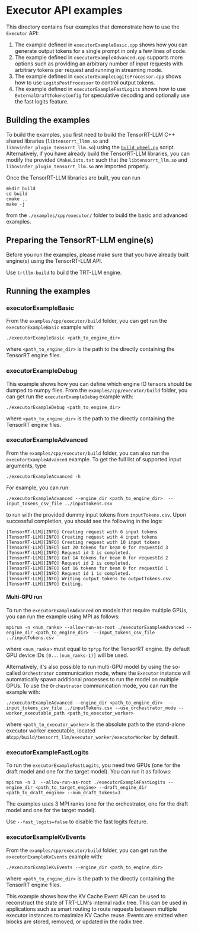 # Executor API examples

This directory contains four examples that demonstrate how to use the `Executor` API:
1. The example defined in `executorExampleBasic.cpp` shows how you can generate output tokens for a single prompt in only a few lines of code.
2. The example defined in `executorExampleAdvanced.cpp` supports more options such as providing an arbitrary number of input requests with arbitrary tokens per request and running in streaming mode.
3. The example defined in `executorExampleLogitsProcessor.cpp` shows how to use `LogitsPostProcessor` to control output tokens.
4. The example defined in `executorExampleFastLogits` shows how to use `ExternalDraftTokensConfig` for speculative decoding and optionally use the fast logits feature.

## Building the examples

To build the examples, you first need to build the TensorRT-LLM C++ shared libraries (`libtensorrt_llmm.so` and `libnvinfer_plugin_tensorrt_llm.so`) using the [`build_wheel.py`](source:scripts/build_wheel.py) script. Alternatively, if you have already build the TensorRT-LLM libraries, you can modify the provided `CMakeLists.txt` such that the `libtensorrt_llm.so` and `libnvinfer_plugin_tensorrt_llm.so` are imported properly.

Once the TensorRT-LLM libraries are built, you can run

```
mkdir build
cd build
cmake ..
make -j
```
from the `./examples/cpp/executor/` folder to build the basic and advanced examples.

## Preparing the TensorRT-LLM engine(s)

Before you run the examples, please make sure that you have already built engine(s) using the TensorRT-LLM API.

Use `trtllm-build` to build the TRT-LLM engine.

## Running the examples

### executorExampleBasic

From the `examples/cpp/executor/build` folder, you can get run the `executorExampleBasic` example with:

```
./executorExampleBasic <path_to_engine_dir>
```
where `<path_to_engine_dir>` is the path to the directly containing the TensorRT engine files.

### executorExampleDebug

This example shows how you can define which engine IO tensors should be dumped to numpy files.
From the `examples/cpp/executor/build` folder, you can get run the `executorExampleDebug` example with:

```
./executorExampleDebug <path_to_engine_dir>
```
where `<path_to_engine_dir>` is the path to the directly containing the TensorRT engine files.

### executorExampleAdvanced

From the `examples/cpp/executor/build` folder, you can also run the `executorExampleAdvanced` example. To get the full list of supported input arguments, type

```
./executorExampleAdvanced -h
```

For example, you can run:

```
./executorExampleAdvanced --engine_dir <path_to_engine_dir>  --input_tokens_csv_file ../inputTokens.csv
```

to run with the provided dummy input tokens from `inputTokens.csv`. Upon successful completion, you should see the following in the logs:
```
[TensorRT-LLM][INFO] Creating request with 6 input tokens
[TensorRT-LLM][INFO] Creating request with 4 input tokens
[TensorRT-LLM][INFO] Creating request with 10 input tokens
[TensorRT-LLM][INFO] Got 20 tokens for beam 0 for requestId 3
[TensorRT-LLM][INFO] Request id 3 is completed.
[TensorRT-LLM][INFO] Got 14 tokens for beam 0 for requestId 2
[TensorRT-LLM][INFO] Request id 2 is completed.
[TensorRT-LLM][INFO] Got 16 tokens for beam 0 for requestId 1
[TensorRT-LLM][INFO] Request id 1 is completed.
[TensorRT-LLM][INFO] Writing output tokens to outputTokens.csv
[TensorRT-LLM][INFO] Exiting.
```

#### Multi-GPU run

To run the `executorExampleAdvanced` on models that require multiple GPUs, you can run the example using MPI as follows:

```
mpirun -n <num_ranks> --allow-run-as-root ./executorExampleAdvanced --engine_dir <path_to_engine_dir>  --input_tokens_csv_file ../inputTokens.csv
```
where `<num_ranks>` must equal to `tp*pp` for the TensorRT engine. By default GPU device IDs `[0...(num_ranks-1)]` will be used.

Alternatively, it's also possible to run multi-GPU model by using the so-called `Orchestrator` communication mode, where the `Executor` instance will automatically spawn additional processes to run the model on multiple GPUs. To use the `Orchestrator` communication mode, you can run the example with:

```
./executorExampleAdvanced --engine_dir <path_to_engine_dir>  --input_tokens_csv_file ../inputTokens.csv --use_orchestrator_mode --worker_executable_path <path_to_executor_worker>
```
where `<path_to_executor_worker>` is the absolute path to the stand-alone executor worker executable, located at`cpp/build/tensorrt_llm/executor_worker/executorWorker` by default.


### executorExampleFastLogits

To run the `executorExampleFastLogits`, you need two GPUs (one for the draft model and one for the target model). You can run it as follows:

```
mpirun -n 3  --allow-run-as-root ./executorExampleFastLogits --engine_dir <path_to_target_engine> --draft_engine_dir <path_to_draft_engine> --num_draft_tokens=3
```

The examples uses 3 MPI ranks (one for the orchestrator, one for the draft model and one for the target model).

Use `--fast_logits=false` to disable the fast logits feature.

### executorExampleKvEvents

From the `examples/cpp/executor/build` folder, you can get run the `executorExampleKvEvents` example with:

```
./executorExampleKvEvents --engine_dir <path_to_engine_dir>
```
where `<path_to_engine_dir>` is the path to the directly containing the TensorRT engine files.

This example shows how the KV Cache Event API can be used to reconstruct the state of TRT-LLM's internal radix tree. This can be used in applications such as smart routing to route requests between multiple executor instances to maximize KV Cache reuse. Events are emitted when blocks are stored, removed, or updated in the radix tree.
